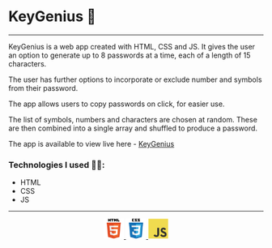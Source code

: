 # KeyGenius 🔐

<hr>

KeyGenius is a web app created with HTML, CSS and JS.
It gives the user an option to generate up to 8 passwords at a time,
each of a length of 15 characters.

The user has further options to incorporate or exclude number and symbols from their password.

The app allows users to copy passwords on click, for easier use.

The list of symbols, numbers and characters are chosen at random.
These are then combined into a single array and shuffled to produce a password.

The app is available to view live here - <a href="https://key-genius.netlify.app/">KeyGenius</a>

### Technologies I used 🧑‍💻:

- HTML
- CSS
- JS

<hr>
<p align="center">
  <!-- html -->
  <a href="https://www.w3.org/html/" target="_blank" rel="noreferrer">
    <img
      src="https://raw.githubusercontent.com/devicons/devicon/master/icons/html5/html5-original-wordmark.svg"
      alt="html5"
      width="40"
      height="40"
    />
  </a>
  <!-- #css -->
  <a href="https://www.w3schools.com/css/" target="_blank" rel="noreferrer">
    <img
      src="https://raw.githubusercontent.com/devicons/devicon/master/icons/css3/css3-original-wordmark.svg"
      alt="css3"
      width="40"
      height="40"
    />
    <!-- JS -->
    <a
      href="https://developer.mozilla.org/en-US/docs/Web/JavaScript"
      target="_blank"
      rel="noreferrer"
    >
      <img
        src="https://raw.githubusercontent.com/devicons/devicon/master/icons/javascript/javascript-original.svg"
        alt="javascript"
        width="40"
        height="40"
      />
    </a>
    </p>
